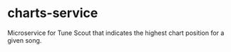 # charts-service
Microservice for Tune Scout that indicates the highest chart position for a given song.
